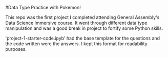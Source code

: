 #Data Type Practice with Pokemon!

This repo was the first project I completed attending General Assembly's Data Science Immersive course. It went through different data type manipulation and was a good break in project to fortify some Python skills.

'project-1-starter-code.ipyb' had the base template for the questions and the code written were the answers. I kept this format for readability purposes.

